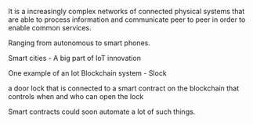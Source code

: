 It is a increasingly complex networks of connected physical systems that are able to process information and communicate peer to peer in order to enable common services.

Ranging from autonomous to smart phones.

Smart cities - A big part of IoT innovation

One example of an Iot Blockchain system - Slock

a door lock that is connected to a smart contract on the blockchain that controls when and who can open the lock

Smart contracts could soon automate a lot of such things.


